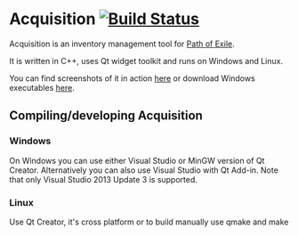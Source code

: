 # Acquisition [![Build Status](https://travis-ci.org/xyzz/acquisition.svg?branch=master)](https://travis-ci.org/xyzz/acquisition)

Acquisition is an inventory management tool for [Path of Exile](https://www.pathofexile.com/).

It is written in C++, uses Qt widget toolkit and runs on Windows and Linux.

You can find screenshots of it in action [here](http://imgur.com/a/So5Mk) or download Windows executables [here](https://github.com/xyzz/acquisition/releases).

## Compiling/developing Acquisition

### Windows

On Windows you can use either Visual Studio or MinGW version of Qt Creator. Alternatively you can also use Visual Studio with Qt Add-in. Note that only Visual Studio 2013 Update 3 is supported.

### Linux

Use Qt Creator, it's cross platform or to build manually use qmake and make
